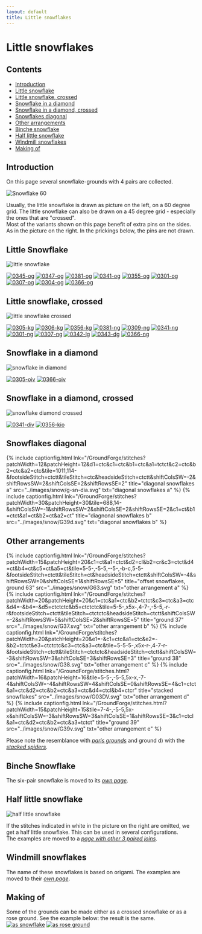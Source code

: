 ```yaml
---
layout: default
title: Little snowflakes
---
```


# Little snowflakes

## Contents

* [Introduction](#introduction)
* [Little snowflake](#little-snowflake)
* [Little snowflake, crossed](#little-snowflake-crossed)
* [Snowflake in a diamond](#snowflake-in-a-diamond)
* [Snowflake in a diamond, crossed](#snowflake-in-a-diamond-crossed)
* [Snowflakes diagonal](#snowflakes-diagonal)
* [Other arrangements](#other-arrangements)
* [Binche snowflake](#binche-snowflake)
* [Half little snowflake](#half-little-snowflake)
* [Windmill snowflakes](#windmill-snowflakes)
* [Making of](#making-of)

## Introduction

On this page several snowflake-grounds with 4 pairs are collected.     

![Snowflake 60][p-snow-60]

Usually, the little snowflake is drawn as picture on the left, on a 60 degree grid. The little snowflake can also be drawn on a 45 degree grid - especially the ones that are "crossed".    
Most of the variants shown on this page benefit of extra pins on the sides. As in the picture on the right. In the prickings below, the pins are not drawn. 

<p style="clear: both"></p>

[p-snow-60]: ../images/snow/w-little-snow.png?align=right "snowflake drawing"

## Little Snowflake

![little snowflake][p-little-snow]

[![0345-og][P-0345-og]][T-0345-og] 
[![0347-og][P-0347-og]][T-0347-og] 
[![0381-og][P-0381-og]][T-0381-og] 
[![0341-og][P-0341-og]][T-0341-og] 
[![0355-og][P-0355-og]][T-0355-og] 
[![0301-og][P-0301-og]][T-0301-og] 
[![0307-og][P-0307-og]][T-0307-og] 
[![0304-og][P-0304-og]][T-0304-og] 
[![0366-og][P-0366-og]][T-0366-og]
<p style="clear: both"></p>

[p-little-snow]: ../images/snow/g-sn-oo.svg?align=right "little snowflake"
[P-0345-og]: ../images/snow/0345-og.png "0345-O"
[P-0347-og]: ../images/snow/0347-og.png "0347-O"
[P-0381-og]: ../images/snow/0381-og.png "0381-O"
[P-0341-og]: ../images/snow/0341-og.png "half stitch spider, 0341-O"
[P-0304-og]: ../images/snow/0304-og.png "0304-O"
[P-0355-og]: ../images/snow/0355-og.png "0355-O"
[P-0301-og]: ../images/snow/0301-og.png "s Gravenmoers, 0301-O"
[P-0307-og]: ../images/snow/0307-og.png "0307-O"
[P-0366-og]: ../images/snow/0366-og.png "0366-O"

[T-0345-og]: /GroundForge/stitches?patchWidth=12&patchHeight=20&c1=cr&a1=cl&b2=ctc&c3=c&a3=c&d4=tct&b4=tct&tile=5-5-,-5--,B-C-,-5-5&footsideStitch=ctctt&tileStitch=ct&headsideStitch=ctctt&shiftColsSW=-2&shiftRowsSW=4&shiftColsSE=2&shiftRowsSE=4
[T-0347-og]: /GroundForge/stitches?patchWidth=12&patchHeight=20&c1=c&a1=c&b2=ctc&c3=c&a3=c&d4=tct&b4=tct&tile=5-5-,-5--,B-C-,-5-5&footsideStitch=ctctt&tileStitch=ct&headsideStitch=ctctt&shiftColsSW=-2&shiftRowsSW=4&shiftColsSE=2&shiftRowsSE=4
[T-0381-og]: /GroundForge/stitches?patchWidth=12&patchHeight=20&c1=ct&a1=ct&b2=ct&c3=ct&a3=ct&d4=ct&b4=ct&tile=5-5-,-5--,B-C-,-5-5&footsideStitch=ctctt&tileStitch=ct&headsideStitch=ctctt&shiftColsSW=-2&shiftRowsSW=4&shiftColsSE=2&shiftRowsSE=4
[T-0341-og]: /GroundForge/stitches?patchWidth=12&patchHeight=16&c1=ctr&a1=ctl&b2=ctct&c3=ct&a3=ct&d4=ct&b4=ct&tile=5-5-,-5--,B-C-,-5-5&footsideStitch=ctctt&tileStitch=ct&headsideStitch=ctctt&shiftColsSW=-2&shiftRowsSW=4&shiftColsSE=2&shiftRowsSE=4
[T-0304-og]: /GroundForge/stitches?patchWidth=12&patchHeight=16&c1=cr&a1=cl&b2=c&c3=c&a3=c&d4=ctct&b4=tctc&tile=5-5-,-5--,B-C-,-5-5&footsideStitch=ctctt&tileStitch=c&headsideStitch=ctctt&shiftColsSW=-2&shiftRowsSW=4&shiftColsSE=2&shiftRowsSE=4
[T-0355-og]: /GroundForge/stitches?patchWidth=12&patchHeight=16&c1=cr&a1=cl&b2=ctc&c3=c&a3=c&d4=tctct&b4=tctct&tile=5-5-,-5--,B-C-,-5-5&footsideStitch=ctctt&tileStitch=ctct&headsideStitch=ctctt&shiftColsSW=-2&shiftRowsSW=4&shiftColsSE=2&shiftRowsSE=4
[T-0301-og]: /GroundForge/stitches?patchWidth=12&patchHeight=16&c1=ctr&a1=ctl&b2=ct&c3=ct&a3=ct&d4=cttct&b4=cttct&tile=5-5-,-5--,B-C-,-5-5&footsideStitch=ctctt&tileStitch=ctct&headsideStitch=ctctt&shiftColsSW=-2&shiftRowsSW=4&shiftColsSE=2&shiftRowsSE=4
[T-0307-og]: /GroundForge/stitches?patchWidth=12&patchHeight=16&c1=ct&a1=ct&b2=ctct&c3=c&a3=c&d4=tctct&b4=tctct&tile=5-5-,-5--,B-C-,-5-5&footsideStitch=ctctt&tileStitch=ctct&headsideStitch=ctctt&shiftColsSW=-2&shiftRowsSW=4&shiftColsSE=2&shiftRowsSE=4
[T-0366-og]: /GroundForge/stitches?patchWidth=16&patchHeight=20&c1=ctc&a1=ctc&b2=tctct&c3=ctc&a3=ctc&d4=ctc&b4=ctc&tile=5-5-,-5--,B-C-,-5-5&footsideStitch=ctctt&tileStitch=ctc&headsideStitch=ctctt&shiftColsSW=-2&shiftRowsSW=4&shiftColsSE=2&shiftRowsSE=4

## Little snowflake, crossed

![little snowflake crossed][p-sn-cr]

[![0305-kg][P-0305-kg]][T-0305-kg]
[![0306-kg][P-0306-kg]][T-0306-kg] 
[![0356-kg][P-0356-kg]][T-0356-kg] 
[![0381-ng][P-0381-ng]][T-0381-ng] 
[![0309-ng][P-0309-ng]][T-0309-ng] 
[![0341-ng][P-0341-ng]][T-0341-ng] 
[![0301-ng][P-0301-ng]][T-0301-ng] 
[![0307-ng][P-0307-ng]][T-0307-ng] 
[![0342-lg][P-0342-lg]][T-0342-lg] 
[![0343-dg][P-0343-dg]][T-0343-dg] 
[![0366-ng][P-0366-ng]][T-0366-ng] 
<p style="clear: both"></p>

[p-sn-cr]: ../images/snow/g-sn-cr.svg?align=right "little snowflake, crossed"
[P-0305-kg]: ../images/snow/0305-kg.png "0305-K"
[P-0306-kg]: ../images/snow/0306-kg.png "0306-K"
[P-0356-kg]: ../images/snow/0356-kg.png "0356-K"
[P-0381-ng]: ../images/snow/0381-ng.png "0381-N"
[P-0309-ng]: ../images/snow/0309-ng.png "0309-N"
[P-0341-ng]: ../images/snow/0341-ng.png "0341-N"
[P-0301-ng]: ../images/snow/0301-ng.png "s Gravenmoers, 0301-N"
[P-0307-ng]: ../images/snow/0307-ng.png "0307-N"
[P-0342-lg]: ../images/snow/0342-lg.png "0342-L"
[P-0343-dg]: ../images/snow/0343-dg.png "0343-D"
[P-0366-ng]: ../images/snow/0366-ng.png "0366-N"

[T-0305-kg]: /GroundForge/stitches?patchWidth=24&patchHeight=24&e1=c&c1=c&h2=tctct&f2=c&d2=tctct&b2=c&g3=cl&a3=cr&h4=tct&tile=--B-C---,-E-5-O-K,5-----5-,-------5&footsideStitch=ctctt&tileStitch=ct&headsideStitch=ctctt&shiftColsSW=-4&shiftRowsSW=4&shiftColsSE=4&shiftRowsSE=4
[T-0306-kg]: /GroundForge/stitches?patchWidth=24&patchHeight=24&c1=c&e1=c&b2=c&d2=tctc&f2=c&h2=ctct&a3=cr&g3=cl&h4=tct&shiftColsSE=4&shiftRowsSE=4&shiftColsSW=-4&shiftRowsSW=4&tile=--B-C---,-E-5-O-K,5-----5-,-------5
[T-0356-kg]: /GroundForge/stitches?patchWidth=20&patchHeight=20&e1=c&c1=c&h2=ctct&f2=c&d2=tctc&b2=c&g3=cl&a3=cr&h4=ctc&tile=--B-C---,-E-5-O-K,5-----5-,-------5&footsideStitch=ctctt&tileStitch=ct&headsideStitch=ctctt&shiftColsSW=-4&shiftRowsSW=4&shiftColsSE=4&shiftRowsSE=4
[T-0381-ng]: /GroundForge/stitches?patchWidth=20&patchHeight=20&e1=ct&c1=ct&h2=ct&f2=ct&d2=ct&b2=ct&g3=ct&a3=ct&h4=ct&tile=--B-C---,-E-5-O-K,5-----5-,-------5&footsideStitch=ctctt&tileStitch=ct&headsideStitch=ctctt&shiftColsSW=-4&shiftRowsSW=4&shiftColsSE=4&shiftRowsSE=4
[T-0309-ng]: /GroundForge/stitches?patchWidth=24&patchHeight=24&e1=c&c1=c&h2=ctc&f2=tct&d2=ctc&b2=tct&g3=cl&a3=cr&h4=tct&tile=--B-C---,-E-5-O-K,5-----5-,-------5&footsideStitch=ctctt&tileStitch=ctct&headsideStitch=ctctt&shiftColsSW=-4&shiftRowsSW=4&shiftColsSE=4&shiftRowsSE=4
[T-0341-ng]: /GroundForge/stitches?patchWidth=20&patchHeight=20&e1=ct&c1=ct&h2=ct&f2=ct&d2=ct&b2=ct&g3=ct&a3=ct&h4=ctct&tile=--B-C---,-E-5-O-K,5-----5-,-------5&footsideStitch=ctctt&tileStitch=ct&headsideStitch=ctctt&shiftColsSW=-4&shiftRowsSW=4&shiftColsSE=4&shiftRowsSE=4
[T-0301-ng]: /GroundForge/stitches?patchWidth=16&patchHeight=16&e1=ct&c1=ct&h2=cttct&f2=ct&d2=cttct&b2=ct&g3=ctl&a3=ctr&h4=ct&tile=--B-C---,-E-5-O-K,5-----5-,-------5&tileStitch=ct&shiftColsSW=-4&shiftRowsSW=4&shiftColsSE=4&shiftRowsSE=4
[T-0307-ng]: /GroundForge/stitches?patchWidth=24&patchHeight=24&e1=ct&c1=ct&h2=ctct&f2=ct&d2=ctct&b2=ct&g3=ct&a3=ct&h4=ctct&tile=--B-C---,-E-5-O-K,5-----5-,-------5&footsideStitch=ctctt&tileStitch=ct&headsideStitch=ctctt&shiftColsSW=-4&shiftRowsSW=4&shiftColsSE=4&shiftRowsSE=4
[T-0342-lg]: /GroundForge/stitches?patchWidth=20&patchHeight=20&e1=c&c1=c&h2=ct&f2=ctc&d2=tc&b2=ctc&g3=ct&a3=ct&h4=ctct&tile=--B-C---,-E-5-O-K,5-----5-,-------5&footsideStitch=ctctt&tileStitch=ctct&headsideStitch=ctctt&shiftColsSW=-4&shiftRowsSW=4&shiftColsSE=4&shiftRowsSE=4
[T-0343-dg]: /GroundForge/stitches?patchWidth=20&patchHeight=20&e1=ct&c1=ct&h2=ct&f2=ctct&d2=ct&b2=ctct&g3=c&a3=c&h4=tctct&tile=--B-C---,-E-5-O-K,5-----5-,-------5&footsideStitch=ctctt&tileStitch=ct&headsideStitch=ctctt&shiftColsSW=-4&shiftRowsSW=4&shiftColsSE=4&shiftRowsSE=4
[T-0366-ng]: /GroundForge/stitches?patchWidth=20&patchHeight=20&e1=ctc&c1=ctc&h2=ctc&f2=tct&d2=ctc&b2=tct&g3=ctc&a3=ctc&h4=tctct&tile=--B-C---,-E-5-O-K,5-----5-,-------5&footsideStitch=ctctt&tileStitch=ctc&headsideStitch=ctctt&shiftColsSW=-4&shiftRowsSW=4&shiftColsSE=4&shiftRowsSE=4

## Snowflake in a diamond

![snowflake in diamond][p-snow-diamond]

[![0305-oiv][P-0305-oiv]][T-0305-oiv] 
[![0366-oiv][P-0366-oiv]][T-0366-oiv]
<p style="clear: both"></p>

[p-snow-diamond]: ../images/snow/g-sn-uni-sq.svg?align=right "snowflake in a diamond"
[P-0305-oiv]: ../images/snow_4/0305-oiv.png "0305-O"
[P-0366-oiv]: ../images/snow_4/0366-oiv.png "0366-I"

[T-0305-oiv]: /GroundForge/stitches?patchWidth=12&patchHeight=12&a1=ct&d1=ctctt&b2=ctr&c2=ctctt&d2=ctct&e2=ctctt&f2=ctl&a3=ctctt&b3=ctctt&c3=ct&e3=ct&f3=ctctt&shiftColsSE=3&shiftRowsSE=3&shiftColsSW=-3&shiftRowsSW=3&tile=5--5--,-C632B,566-22
[T-0366-oiv]: /GroundForge/stitches?patchWidth=12&patchHeight=12&paintStitches=ctct&d1=ctct&a1=tctct&f2=ctcl&e2=ctct&d2=ctc&c2=ctct&b2=ctcr&f3=ctct&e3=ctc&c3=ctc&b3=ctct&a3=ctct&tile=5--5--,-C632B,566-22&shiftColsSW=-3&shiftRowsSW=3&shiftColsSE=3&shiftRowsSE=3

## Snowflake in a diamond, crossed

![snowflake diamond crossed][p-snow-diax]

[![0341-div][P-0341-div]][T-0341-div] 
[![0356-kio][P-0356-kio]][T-0356-kio]   
<p style="clear: both"></p>

[p-snow-diax]: ../images/snow/g-sn-uni-sc.svg?align=right "snowflake crossed in a diamond"
[P-0341-div]: ../images/snow_4/0341-div.png "0341-D"
[P-0356-kio]: ../images/snow_4/0356-kio.png "0356-K"

[T-0341-div]: /GroundForge/stitches?patchWidth=17&patchHeight=16&j1=ctctt&f1=ctctt&d1=ctct&c1=ct&b1=ctct&d2=ct&b2=ct&h3=ctctt&c3=ctct&d4=ct&b4=ct&j5=ctctt&f5=ctctt&d5=ctctt&c5=ct&b5=ctctt&tile=-O3E-5---5,-4-7--W-Y-,--5----5--,-B-C--Y-W-,-158-L---H&tileStitch=ctct&shiftColsSW=-5&shiftRowsSW=5&shiftColsSE=5&shiftRowsSE=5
[T-0356-kio]: /GroundForge/stitches?patchWidth=17&patchHeight=16&j1=ctcl&f1=ctcr&d1=c&c1=ctct&b1=c&d2=cr&b2=cl&h3=ctct&c3=ctc&d4=c&b4=c&j5=ctcr&f5=ctcl&d5=c&c5=tctc&b5=c&tile=-O3E-5---5,-4-7--W-Y-,--5----5--,-B-C--Y-W-,-158-L---H&footsideStitch=tctct&tileStitch=ctc&headsideStitch=tctct&shiftColsSW=-5&shiftRowsSW=5&shiftColsSE=5&shiftRowsSE=5

## Snowflakes diagonal

{% include captionfig.html
    lnk="/GroundForge/stitches?patchWidth=12&patchHeight=12&d1=ctc&c1=ctc&b1=ctc&a1=tctct&c2=ctc&b2=ctc&a2=ctc&tile=1011,114-&footsideStitch=ctctt&tileStitch=ctc&headsideStitch=ctctt&shiftColsSW=-2&shiftRowsSW=2&shiftColsSE=2&shiftRowsSE=2"
    title="diagonal snowflakes a"
    src="../images/snow/g-sn-dia.svg"
    txt="diagonal snowflakes a"
%} 
{% include captionfig.html
    lnk="/GroundForge/stitches?patchWidth=30&patchHeight=30&tile=688,14-&shiftColsSW=-1&shiftRowsSW=2&shiftColsSE=2&shiftRowsSE=2&c1=ct&b1=ctct&a1=ct&b2=ct&a2=ct"
    title="diagnonal snowflakes b"
    src="../images/snow/G39d.svg"
    txt="diagonal snowflakes b"
%} 
<p style="clear: both"></p>

## Other arrangements

{% include captionfig.html
    lnk="/GroundForge/stitches?patchWidth=15&patchHeight=20&c1=ct&a1=ctct&d2=cl&b2=cr&c3=ctct&d4=ct&b4=ct&c5=ct&a5=ct&tile=5-5-,-5-5,--5-,-b-c,5-5-&footsideStitch=ctctt&tileStitch=ct&headsideStitch=ctctt&shiftColsSW=-4&shiftRowsSW=0&shiftColsSE=1&shiftRowsSE=5"
    title="offset snowflakes, ground 63"
    src="../images/snow/G63.svg"
    txt="other arrangement a"
%} 
{% include captionfig.html
    lnk="/GroundForge/stitches?patchWidth=20&patchHeight=20&c1=ctc&a1=ctc&b2=tctct&c3=ctc&a3=ctc&d4=-&b4=-&d5=ctctctc&b5=ctctctc&tile=5-5-,x5x-,4-7-,-5-5,-r-r&footsideStitch=ctctt&tileStitch=ctctctc&headsideStitch=ctctt&shiftColsSW=-2&shiftRowsSW=5&shiftColsSE=2&shiftRowsSE=5"
    title="ground 37"
    src="../images/snow/G37.svg"
    txt="other arrangement b"
%} 
{% include captionfig.html
    lnk="/GroundForge/stitches?patchWidth=20&patchHeight=20&e1=-&c1=ctc&a1=ctc&e2=-&b2=tctct&e3=ctctctc&c3=ctc&a3=ctc&tile=5-5-5-,x5x-r-,4-7-r-&footsideStitch=ctctt&tileStitch=ctctctc&headsideStitch=ctctt&shiftColsSW=-3&shiftRowsSW=3&shiftColsSE=3&shiftRowsSE=3"
    title="ground 38"
    src="../images/snow/G38.svg"
    txt="other arrangement c"
%} 
{% include captionfig.html
    lnk="/GroundForge/stitches.html?patchWidth=16&patchHeight=16&tile=5-5-,-5-5,5x-x,-7-4&shiftColsSW=-4&shiftRowsSW=4&shiftColsSE=0&shiftRowsSE=4&c1=ctct&a1=ctc&d2=ctc&b2=ctc&a3=ctc&d4=ctcl&b4=ctcr"
    title="stacked snowflakes"
    src="../images/snow/G03DV.svg"
    txt="other arrangement d"
%} 
{% include captionfig.html
    lnk="/GroundForge/stitches.html?patchWidth=15&patchHeight=15&tile=7-4-,-5-5,5x-x&shiftColsSW=-3&shiftRowsSW=3&shiftColsSE=1&shiftRowsSE=3&c1=ctcl&a1=ctc&d2=ctc&b2=ctc&a3=tctct"
    title="ground 39"
    src="../images/snow/G39v.svg"
    txt="other arrangement e"
%} 
<p style="clear: both"></p>

Please note the resemblance with [_paris grounds_][page-paris-alt] and ground d) with the [_stacked spiders_][page-st-sp]. 

[page-st-sp]: ../docs/spiders#stacked-spiders
[page-paris-alt]: ../docs/paris#another-arrangement

## Binche Snowflake

The six-pair snowflake is moved to its [_own page_][page_snow_6].

## Half little snowflake

![half little snowflake][p-half-snowflake]

If the stitches indicated in white in the picture on the right are omitted, we get a half little snowflake. This can be used in several configurations.  
The examples are moved to a [_page with other 3 paired joins_][page-snow-3].
<p style="clear: both"></p>

[p-half-snowflake]: ../images/snow/half-snowflake.png?align=right "half little snowflake"

## Windmill snowflakes

The name of these snowflakes is based on origami. The examples are moved to their [_own page_][page_wind].

## Making of

Some of the grounds can be made either as a crossed snowflake or as a rose ground. See the example below: the result is the same.  
[![as snowflake][pp-0356-kg]][tt-0356-kg] 
[![as rose ground][pp-0116-kg]][tt-0116-kg]
<p style="clear: both"></p>
   
[pp-0116-kg]: ../images/snow_4/0116-kg-s.png "0116-K and 0356-K as a rose ground"
[pp-0356-kg]: ../images/snow_4/0356-kg-s.png "0356-K and 0116-K as a crossed snowflake ground"

[tt-0116-kg]: /GroundForge/stitches?patchWidth=12&patchHeight=16&d1=c&c1=ctctc&b1=c&a1=ctctc&d2=ctc&b2=ctc&tile=5831,-4-7&footsideStitch=ctctt&tileStitch=ctct&headsideStitch=ctctt&shiftColsSW=-2&shiftRowsSW=2&shiftColsSE=2&shiftRowsSE=2
[tt-0356-kg]: /GroundForge/stitches?patchWidth=20&patchHeight=20&e1=c&c1=c&h2=ctct&f2=c&d2=tctc&b2=c&g3=cl&a3=cr&h4=ctc&tile=--B-C---,-E-5-O-K,5-----5-,-------5&footsideStitch=ctctt&tileStitch=ct&headsideStitch=ctctt&shiftColsSW=-4&shiftRowsSW=4&shiftColsSE=4&shiftRowsSE=4


[page-spiders]: ../docs/spiders#binche-spiders
[page-tips]: ../docs/tricks#ground-names
[page-rose]: ../docs/roses#rose-ground-in-a-diamond
[page-snow-3]: ../docs/snow_3#half_little_snowflake
[page_snow_6]: ../docs/snow_6#binche-snowflakes
[page_wind]: ../docs/windmills


